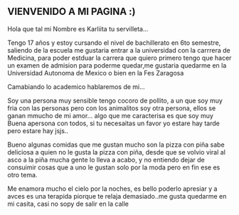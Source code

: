 ##  VIENVENIDO A MI PAGINA :)
Hola que tal mi Nombre es Karliita tu servilleta...

Tengo 17 años y estoy cursando el nivel de bachillerato en 6to semestre, saliendo de la escuela me gustaria entrar a la universidad con la carrrera de Medicina, para poder estduar la carrera que quiero primero tengo que hacer un examen de admision para poderme quedar,me gustaria quedarme en la Universidad Autonoma de Mexico o bien en la Fes Zaragosa

Camabiando lo academico hablaremos de mi...

Soy una persona muy sensible tengo cocoro de pollito, a un que soy muy fria con las personas pero con los animalitos soy otra persona, ellos se ganan mmucho de mi amor... algo que me caracterisa es que soy muy Buena apersona con todos, si tu necesaitas un favor yo estare hay tarde pero estare hay jsjs.. 

Bueno algunas comidas que me gustan mucho son la pizza con piña sabe deliciosa a quien no le gusta la pizza con piña, desde que se volvio viral al asco a la piña mucha gente lo lleva a acabo, y no entiendo dejar de consuimir cosas que a uno le gustan solo por la moda pero en fin ese es otro tema.

Me enamora mucho el cielo por la noches, es bello poderlo apresiar y a avces es una terapida piorque te relaja demasiado..me gusta quedarme en mi casita, casi no sopy de salir en la calle 
